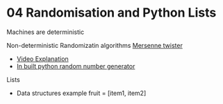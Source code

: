 # 04 Randomisation and Python Lists

Machines are deterministic

Non-deterministic
Randomizatin algorithms [Mersenne twister](https://en.wikipedia.org/wiki/Mersenne_Twister)
- [Video Explanation](https://www.khanacademy.org/computing/computer-science/cryptography/crypt/v/random-vs-pseudorandom-number-generators)
- [In built python random number generator](https://docs.python.org/3/library/random.html)

Lists
- Data structures
 example
 fruit = [item1, item2]